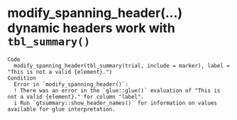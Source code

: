 # modify_spanning_header(...) dynamic headers work with `tbl_summary()`

    Code
      modify_spanning_header(tbl_summary(trial, include = marker), label = "This is not a valid {element}.")
    Condition
      Error in `modify_spanning_header()`:
      ! There was an error in the `glue::glue()` evaluation of "This is not a valid {element}." for column "label".
      i Run `gtsummary::show_header_names()` for information on values available for glue interpretation.

